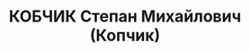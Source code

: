 ---
title: КОБЧИК Степан Михайлович (Копчик)
description: "Род. в 1905, с. Квасниково, русский, обр.: незаконченное среднее, бывший\
  \ член ВКП(б). Проживал: ст. Невинномысская. Зав. учебным комбинатом. \n  Арестован\
  \ 23.08.1937. Приговор: ВМН. Расстрелян"
---